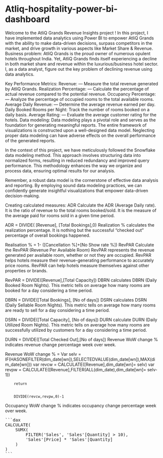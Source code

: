 # Atliq-hospitality-power-bi-dashboard

Welcome to the AtliQ Grands Revenue Insights project ! In this project, I have implemented data analytics using Power BI to empower AtliQ Grands with the ability to make data-driven decisions, surpass competitors in the market, and drive growth in various aspects like Market Share & Revenue.
Business problem:
AtliQ Grands is the proud owner of numerous opulent hotels throughout India. Yet, AtliQ Grands finds itself experiencing a decline in both market share and revenue within the luxurious/business hotel sector. I, as a data analyst, figure out the key problem of declining revenue using data analytics.

Key Performance Metrics:
Revenue: — Measure the total revenue generated by AtliQ Grands.
Realization Percentage: — Calculate the percentage of actual revenue compared to the potential revenue.
Occupancy Percentage: — Analyze the percentage of occupied rooms to the total available rooms.
Average Daily Revenue: — Determine the average revenue earned per day.
Daily Booked Rooms per Night: Track the number of rooms booked on a daily basis.
Average Rating: — Evaluate the average customer rating for the hotels.
Data modeling:
Data modeling plays a pivotal role and serves as the foundation for generating meaningful reports. The entire framework of visualizations is constructed upon a well-designed data model. Neglecting proper data modeling can have adverse effects on the overall performance of the generated reports.

In the context of this project, we have meticulously followed the Snowflake data modeling method. This approach involves structuring data into normalized forms, resulting in reduced redundancy and improved query performance. This methodology enhances the way we organize and process data, ensuring optimal results for our analysis.

Remember, a robust data model is the cornerstone of effective data analysis and reporting. By employing sound data modeling practices, we can confidently generate insightful visualizations that empower data-driven decision-making.



Creating calculated measures:
ADR Calculate the ADR (Average Daily rate). It is the ratio of revenue to the total rooms booked/sold. It is the measure of the average paid for rooms sold in a given time period.

ADR = DIVIDE( [Revenue], [Total Bookings],0)
Realization % calculates the realization percentage. It is nothing but the successful “checked out” percentage of overall bookings happened.

Realisation % = 1- ([Cancellation %]+[No Show rate %])
RevPAR Calculate the RevPAR (Revenue Per Available Room) RevPAR represents the revenue generated per available room, whether or not they are occupied. RevPAR helps hotels measure their revenue-generating performance to accurately price rooms. RevPAR can help hotels measure themselves against other properties or brands.

RevPAR = DIVIDE([Revenue],[Total Capacity])
DBRN calculates DBRN (Daily Booked Room Nights). This metric tells on average how many rooms are booked for a day considering a time period.

DBRN = DIVIDE([Total Bookings], [No of days])
DSRN calculates DSRN (Daily Sellable Room Nights). This metric tells on average how many rooms are ready to sell for a day considering a time period.

DSRN = DIVIDE([Total Capacity], [No of days])
DURN calculate DURN (Daily Utilized Room Nights). This metric tells on average how many rooms are successfully utilized by customers for a day considering a time period.

DURN = DIVIDE([Total Checked Out],[No of days])
Revenue WoW change % indicates revenue change percentage week over week.

Revenue WoW change % = 
        Var selv = IF(HASONEFILTER(dim_date[wn]),SELECTEDVALUE(dim_date[wn]),MAX(dim_date[wn]))
        var revcw = CALCULATE([Revenue],dim_date[wn]= selv)
        var revpw = CALCULATE([Revenue],FILTER(ALL(dim_date),dim_date[wn]= selv-1))
        
        return
        
        
        DIVIDE(revcw,revpw,0)-1
Occupancy WoW change % indicates occupancy change percentage week over week.

<pre>
```dax
CALCULATE(
    SUMX(
        FILTER('Sales', 'Sales'[Quantity] > 10),
        'Sales'[Price] * 'Sales'[Quantity]
    )
)
```
</pre>





